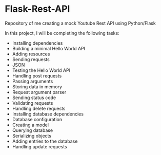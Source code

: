# Flask-Rest-API
Repository of me creating a mock Youtube Rest API using Python/Flask

In this project, I will be completing the following tasks:
- Installing dependencies
- Building a minimal Hello World API
- Adding resources
- Sending requests
- JSON
- Testing the Hello World API
- Handling post requests
- Passing arguments
- Storing data in memory
- Request argument parser
- Sending status code
- Validating requests
- Handling delete requests
- Installing database dependencies
- Database configuration
- Creating a model
- Querying database
- Serializing objects
- Adding entries to the database
- Handling update requests
